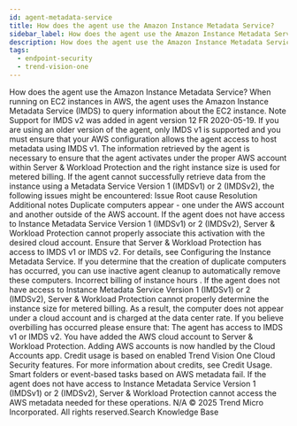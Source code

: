 ```yaml
---
id: agent-metadata-service
title: How does the agent use the Amazon Instance Metadata Service?
sidebar_label: How does the agent use the Amazon Instance Metadata Service?
description: How does the agent use the Amazon Instance Metadata Service?
tags:
  - endpoint-security
  - trend-vision-one
---
```


 How does the agent use the Amazon Instance Metadata Service? When running on EC2 instances in AWS, the agent uses the Amazon Instance Metadata Service (IMDS) to query information about the EC2 instance. Note Support for IMDS v2 was added in agent version 12 FR 2020-05-19. If you are using an older version of the agent, only IMDS v1 is supported and you must ensure that your AWS configuration allows the agent access to host metadata using IMDS v1. The information retrieved by the agent is necessary to ensure that the agent activates under the proper AWS account within Server & Workload Protection and the right instance size is used for metered billing. If the agent cannot successfully retrieve data from the instance using a Metadata Service Version 1 (IMDSv1) or 2 (IMDSv2), the following issues might be encountered: Issue Root cause Resolution Additional notes Duplicate computers appear - one under the AWS account and another outside of the AWS account. If the agent does not have access to Instance Metadata Service Version 1 (IMDSv1) or 2 (IMDSv2), Server & Workload Protection cannot properly associate this activation with the desired cloud account. Ensure that Server & Workload Protection has access to IMDS v1 or IMDS v2. For details, see Configuring the Instance Metadata Service. If you determine that the creation of duplicate computers has occurred, you can use inactive agent cleanup to automatically remove these computers. Incorrect billing of instance hours . If the agent does not have access to Instance Metadata Service Version 1 (IMDSv1) or 2 (IMDSv2), Server & Workload Protection cannot properly determine the instance size for metered billing. As a result, the computer does not appear under a cloud account and is charged at the data center rate. If you believe overbilling has occurred please ensure that: The agent has access to IMDS v1 or IMDS v2. You have added the AWS cloud account to Server & Workload Protection. Adding AWS accounts is now handled by the Cloud Accounts app. Credit usage is based on enabled Trend Vision One Cloud Security features. For more information about credits, see Credit Usage. Smart folders or event-based tasks based on AWS metadata fail. If the agent does not have access to Instance Metadata Service Version 1 (IMDSv1) or 2 (IMDSv2), Server & Workload Protection cannot access the AWS metadata needed for these operations. N/A © 2025 Trend Micro Incorporated. All rights reserved.Search Knowledge Base